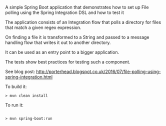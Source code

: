 A simple Spring Boot application that demonstrates how to set up File polling using the Spring Integration DSL and how to test it

The application consists of an Integration flow that polls a directory for files that match a given regex expression.

On finding a file it is transformed to a String and passed to a message handling flow that writes it out to another directory.

It can be used as an entry point to a bigger application.

The tests show best practices for testing such a component.

See blog post: http://porterhead.blogspot.co.uk/2016/07/file-polling-using-spring-integration.html

To build it:

```$code
> mvn clean install
```

To run it:
```$code

> mvn spring-boot:run
```



